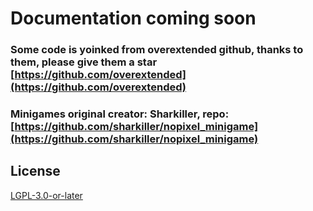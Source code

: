 
# Documentation coming soon

### Some code is yoinked from overextended github, thanks to them, please give them a star [https://github.com/overextended](https://github.com/overextended)

### Minigames original creator: Sharkiller, repo: [https://github.com/sharkiller/nopixel_minigame](https://github.com/sharkiller/nopixel_minigame)

## License
<a href='https://www.gnu.org/licenses/lgpl-3.0.en.html'>LGPL-3.0-or-later</a>
